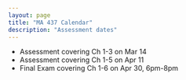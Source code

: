 ```yaml
---
layout: page
title: "MA 437 Calendar"
description: "Assessment dates"
---
```


- Assessment covering Ch 1-3 on Mar 14
- Assessment covering Ch 1-5 on Apr 11
- Final Exam covering Ch 1-6 on Apr 30, 6pm-8pm

<!--
Our [textbook][text] has 59 pages to be covered in 25 class days
(not including the first class day plus three assessment days),
meaning about 2.36 pages should be covered each day.
This pacing guide has been written assuming roughly 3 pages
will be covered each day towards the beginning of the course,
and slow down to about 2 pages each day towards the end.

### Module 1 (3 days)

- Start Jan 10

### Module 2 (3 days)

- Start Jan 22

### Module 3 (2 days)

- Start Jan 31.

### Module 4 (8 days)

- Start Feb 7. 
- Assessment covering Ch 1-3 on Feb 14.
- Assessment covering Ch 1-4 on Mar 14

### Module 5 (5 days)

- Start Mar 26.
- Assessment covering Ch 1-5 on Apr 11 

### Module 6 (4 days)

- Start Apr 13

### Final Exam

- Apr 30, 6pm-8pm
-->

[text]: http://jiblm.org/downloads/dlitem.php?id=72&category=jiblmjournal
